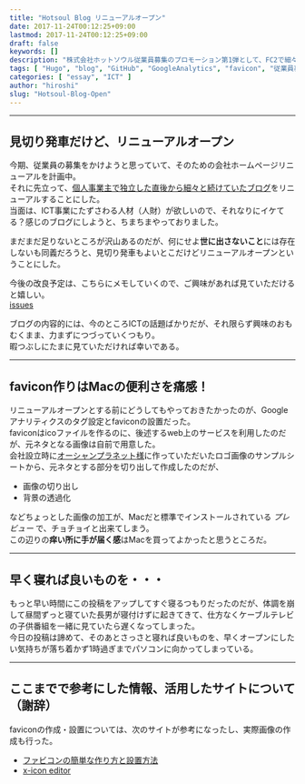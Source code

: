 ```yaml
---
title: "Hotsoul Blog リニューアルオープン"
date: 2017-11-24T00:12:25+09:00
lastmod: 2017-11-24T00:12:25+09:00
draft: false
keywords: []
description: "株式会社ホットソウル従業員募集のプロモーション第1弾として、FC2で細々やってきたブログをHugoでリニューアル。Hugoで作成し、GitHubPages x 独自ドメインで公開、CricleCIで半自動化。色々足りないところはあるけど、見切り発車オーライ！"
tags: [ "Hugo", "blog", "GitHub", "GoogleAnalytics", "favicon", "従業員募集" ]
categories: [ "essay", "ICT" ]
author: "hiroshi"
slug: "Hotsoul-Blog-Open"
---
```


---

## 見切り発車だけど、リニューアルオープン
今期、従業員の募集をかけようと思っていて、そのための会社ホームページリニューアルを計画中。  
それに先立って、[個人事業主で独立した直後から細々と続けていたブログ](http://wakasugido.blog77.fc2.com/)をリニューアルすることにした。  
当面は、ICT事業にたずさわる人材（人財）が欲しいので、それなりにイケてる？感じのブログにしようと、ちまちまやっておりました。  

まだまだ足りないところが沢山あるのだが、何にせよ**世に出さないこと**には存在しないも同義だろうと、見切り発車もよいとこだけどリニューアルオープンということにした。  

今後の改良予定は、こちらにメモしていくので、ご興味があれば見ていただけると嬉しい。  
[issues](https://github.com/hotsoul/hotsoul-blog/issues)  

ブログの内容的には、今のところICTの話題ばかりだが、それ限らず興味のおもむくまま、力まずにつづっていくつもり。  
暇つぶしにたまに見ていただければ幸いである。  

---

## favicon作りはMacの便利さを痛感！
リニューアルオープンとする前にどうしてもやっておきたかったのが、Googleアナリティクスのタグ設定とfaviconの設置だった。  
faviconはicoファイルを作るのに、後述するweb上のサービスを利用したのだが、元ネタとなる画像は自前で用意した。  
会社設立時に[オーシャンプラネット様](http://ocean-planet.jp/index.html)に作っていただいたロゴ画像のサンプルシートから、元ネタとする部分を切り出して作成したのだが、

- 画像の切り出し
- 背景の透過化

などちょっとした画像の加工が、Macだと標準でインストールされている *プレビュー* で、チョチョイと出来てしまう。  
この辺りの**痒い所に手が届く感**はMacを買ってよかったと思うところだ。

---

## 早く寝れば良いものを・・・
もっと早い時間にこの投稿をアップしてすぐ寝るつもりだったのだが、体調を崩して昼間ずっと寝ていた長男が寝付けずに起きてきて、仕方なくケーブルテレビの子供番組を一緒に見ていたら遅くなってしまった。  
今日の投稿は諦めて、そのあとさっさと寝れば良いものを、早くオープンにしたい気持ちが落ち着かず1時過ぎまでパソコンに向かってしまっている。  

---

## ここまでで参考にした情報、活用したサイトについて（謝辞）  
faviconの作成・設置については、次のサイトが参考になったし、実際画像の作成も行った。  

- [ファビコンの簡単な作り方と設置方法](https://allabout.co.jp/gm/gc/390854/)
- [x-icon editor](http://www.xiconeditor.com/)
